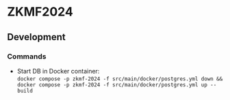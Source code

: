 # ZKMF2024

## Development

### Commands

* Start DB in Docker container:  
  `docker compose -p zkmf-2024 -f src/main/docker/postgres.yml down && docker compose -p zkmf-2024 -f src/main/docker/postgres.yml up --build`
